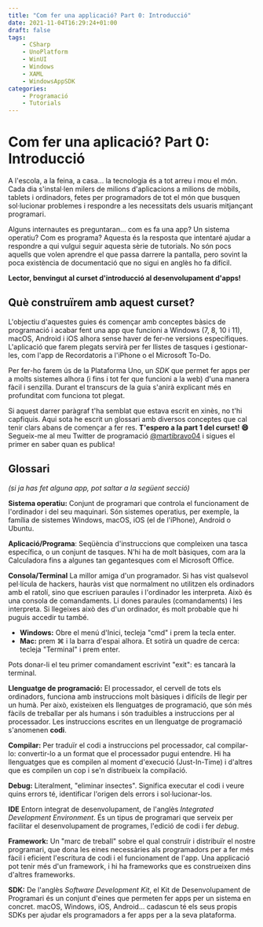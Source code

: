 ```yaml
---
title: "Com fer una applicació? Part 0: Introducció"
date: 2021-11-04T16:29:24+01:00
draft: false
tags:
    - CSharp
    - UnoPlatform
    - WinUI
    - Windows
    - XAML
    - WindowsAppSDK
categories:
    - Programació
    - Tutorials
---
```


# Com fer una aplicació? Part 0: Introducció 

A l'escola, a la feina, a casa... la tecnologia és a tot arreu i mou el món. Cada dia s'instal·len milers de milions d'aplicacions a milions de mòbils, tablets i ordinadors, fetes per programadors de tot el món que busquen sol·lucionar problemes i respondre a les necessitats dels usuaris mitjançant programari. 

Alguns internautes es preguntaran... com es fa una app? Un sistema operatiu? Com es programa? Aquesta és la resposta que intentaré ajudar a respondre a qui vulgui seguir aquesta sèrie de tutorials. No són pocs aquells que volen aprendre el que passa darrere la pantalla, pero sovint la poca existència de documentació que no sigui en anglès ho fa difícil. 

**Lector, benvingut al curset d'introducció al desenvolupament d'apps!**

## Què construïrem amb aquest curset?

L'objectiu d'aquestes guies és començar amb conceptes bàsics de programació i acabar fent una app que funcioni a Windows (7, 8, 10 i 11), macOS, Android i iOS alhora sense haver de fer-ne versions específiques. L'aplicació que farem plegats servirà per fer llistes de tasques i gestionar-les, com l'app de Recordatoris a l'iPhone o el Microsoft To-Do. 

Per fer-ho farem ús de la Plataforma Uno, un _SDK_ que permet fer apps per a molts sistemes alhora (i fins i tot fer que funcioni a la web) d'una manera fàcil i senzilla. Durant el transcurs de la guia s'anirà explicant més en profunditat com funciona tot plegat. 

Si aquest darrer paràgraf t'ha semblat que estava escrit en xinès, no t'hi capfiquis. Aqui sota he escrit un glossari amb diversos conceptes que cal tenir clars abans de començar a fer res. **T'espero a la part 1 del curset! 😄** Segueix-me al meu Twitter de programació [@martibravo04](https://twitter.com/martibravo04) i sigues el primer en saber quan es publica!






## Glossari
_(si ja has fet alguna app, pot saltar a la següent secció)_

**Sistema operatiu:** Conjunt de programari que controla el funcionament de l'ordinador i del seu maquinari. Són sistemes operatius, per exemple, la família de sistemes Windows, macOS, iOS (el de l'iPhone), Android o Ubuntu.

**Aplicació/Programa**: Seqüència d'instruccions que compleixen una tasca específica, o un conjunt de tasques. N'hi ha de molt bàsiques, com ara la Calculadora fins a algunes tan gegantesques com el Microsoft Office.

**Consola/Terminal** La millor amiga d'un programador. Si has vist qualsevol pel·lícula de hackers, hauràs vist que normalment no utilitzen els ordinadors amb el ratolí, sino que escriuen paraules i l'ordinador les interpreta. Això és una consola de comandaments. Li dones paraules (comandaments) i les interpreta. Si llegeixes això des d'un ordinador, és molt probable que hi puguis accedir tu també. 
- **Windows:** Obre el menú d'Inici, tecleja "cmd" i prem la tecla enter.
- **Mac:** prem ⌘ i la barra d'espai alhora. Et sotirà un quadre de cerca: tecleja "Terminal" i prem enter.

Pots donar-li el teu primer comandament escrivint "exit": es tancarà la terminal. 

**Llenguatge de programació:** El processador, el cervell de tots els ordinadors, funciona amb instruccions molt bàsiques i difícils de llegir per un humà. Per això, existeixen els llenguatges de programació, que són més fàcils de treballar per als humans i són traduibles a instruccions per al processador. Les instruccions escrites en un llenguatge de programació s'anomenen **codi**. 

**Compilar:** Per traduïr el codi a instruccions pel processador, cal compilar-lo: convertir-lo a un format que el processador pugui entendre. Hi ha llenguatges que es compilen al moment d'execució (Just-In-Time) i d'altres que es compilen un cop i se'n distribueix la compilació.

**Debug:** Literalment, "eliminar insectes". Significa executar el codi i veure quins errors té, identificar l'origen dels errors i sol·lucionar-los.

**IDE** Entorn integrat de desenvolupament, de l'anglès _Integrated Development Environment_. És un tipus de programari que serveix per facilitar el desenvolupament de programes, l'edició de codi i fer _debug_.

**Framework:** Un "marc de treball" sobre el qual construïr i distribuïr el nostre programari, que dona les eines necessàries als programadors per a fer més fàcil i eficient l'escritura de codi i el funcionament de l'app. Una applicació pot tenir més d'un framework, i hi ha frameworks que es construeixen dins d'altres frameworks. 

**SDK:** De l'anglès _Software Development Kit_, el Kit de Desenvolupament de Programari és un conjunt d'eines que permeten fer apps per un sistema en concret. macOS, Windows, iOS, Android... cadascun té els seus propis SDKs per ajudar els programadors a fer apps per a la seva plataforma.